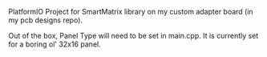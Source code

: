 PlatformIO Project for SmartMatrix library on my custom adapter board (in my pcb designs repo).

Out of the box, Panel Type will need to be set in main.cpp. It is currently set for a boring ol' 32x16 panel.